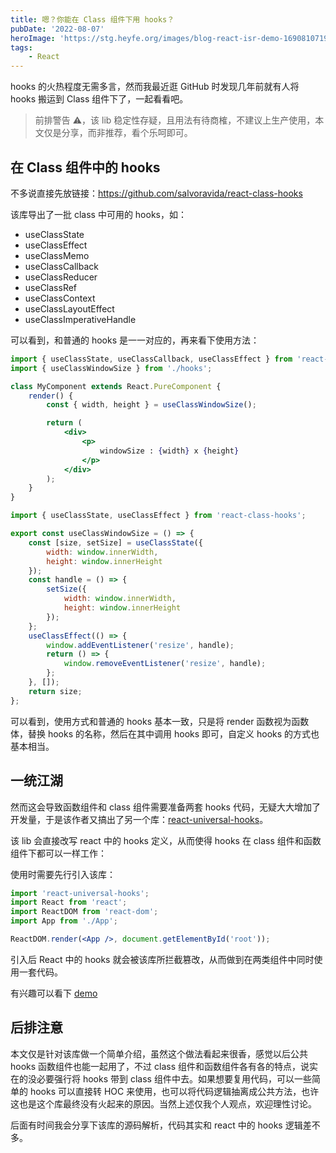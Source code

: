 ```yaml
---
title: 嗯？你能在 Class 组件下用 hooks？
pubDate: '2022-08-07'
heroImage: 'https://stg.heyfe.org/images/blog-react-isr-demo-1690810719572.png'
tags:
    - React
---
```


hooks 的火热程度无需多言，然而我最近逛 GitHub 时发现几年前就有人将 hooks 搬运到 Class 组件下了，一起看看吧。

> 前排警告 ⚠️，该 lib 稳定性存疑，且用法有待商榷，不建议上生产使用，本文仅是分享，而非推荐，看个乐呵即可。

## 在 Class 组件中的 hooks

不多说直接先放链接：https://github.com/salvoravida/react-class-hooks

该库导出了一批 class 中可用的 hooks，如：

-   useClassState
-   useClassEffect
-   useClassMemo
-   useClassCallback
-   useClassReducer
-   useClassRef
-   useClassContext
-   useClassLayoutEffect
-   useClassImperativeHandle

可以看到，和普通的 hooks 是一一对应的，再来看下使用方法：

```jsx
import { useClassState, useClassCallback, useClassEffect } from 'react-class-hooks';
import { useClassWindowSize } from './hooks';

class MyComponent extends React.PureComponent {
    render() {
        const { width, height } = useClassWindowSize();

        return (
            <div>
                <p>
                    windowSize : {width} x {height}
                </p>
            </div>
        );
    }
}
```

```js
import { useClassState, useClassEffect } from 'react-class-hooks';

export const useClassWindowSize = () => {
    const [size, setSize] = useClassState({
        width: window.innerWidth,
        height: window.innerHeight
    });
    const handle = () => {
        setSize({
            width: window.innerWidth,
            height: window.innerHeight
        });
    };
    useClassEffect(() => {
        window.addEventListener('resize', handle);
        return () => {
            window.removeEventListener('resize', handle);
        };
    }, []);
    return size;
};
```

可以看到，使用方式和普通的 hooks 基本一致，只是将 render 函数视为函数体，替换 hooks 的名称，然后在其中调用 hooks 即可，自定义 hooks 的方式也基本相当。

## 一统江湖

然而这会导致函数组件和 class 组件需要准备两套 hooks 代码，无疑大大增加了开发量，于是该作者又搞出了另一个库：[react-universal-hooks](https://github.com/salvoravida/react-universal-hooks)。

该 lib 会直接改写 react 中的 hooks 定义，从而使得 hooks 在 class 组件和函数组件下都可以一样工作：

使用时需要先行引入该库：

```jsx
import 'react-universal-hooks';
import React from 'react';
import ReactDOM from 'react-dom';
import App from './App';

ReactDOM.render(<App />, document.getElementById('root'));
```

引入后 React 中的 hooks 就会被该库所拦截篡改，从而做到在两类组件中同时使用一套代码。

有兴趣可以看下 [demo](https://codesandbox.io/s/interesting-architecture-pgt46d?file=/src/App.js)

## 后排注意

本文仅是针对该库做一个简单介绍，虽然这个做法看起来很香，感觉以后公共 hooks 函数组件也能一起用了，不过 class 组件和函数组件各有各的特点，说实在的没必要强行将 hooks 带到 class 组件中去。如果想要复用代码，可以一些简单的 hooks 可以直接转 HOC 来使用，也可以将代码逻辑抽离成公共方法，也许这也是这个库最终没有火起来的原因。当然上述仅我个人观点，欢迎理性讨论。

后面有时间我会分享下该库的源码解析，代码其实和 react 中的 hooks 逻辑差不多。
